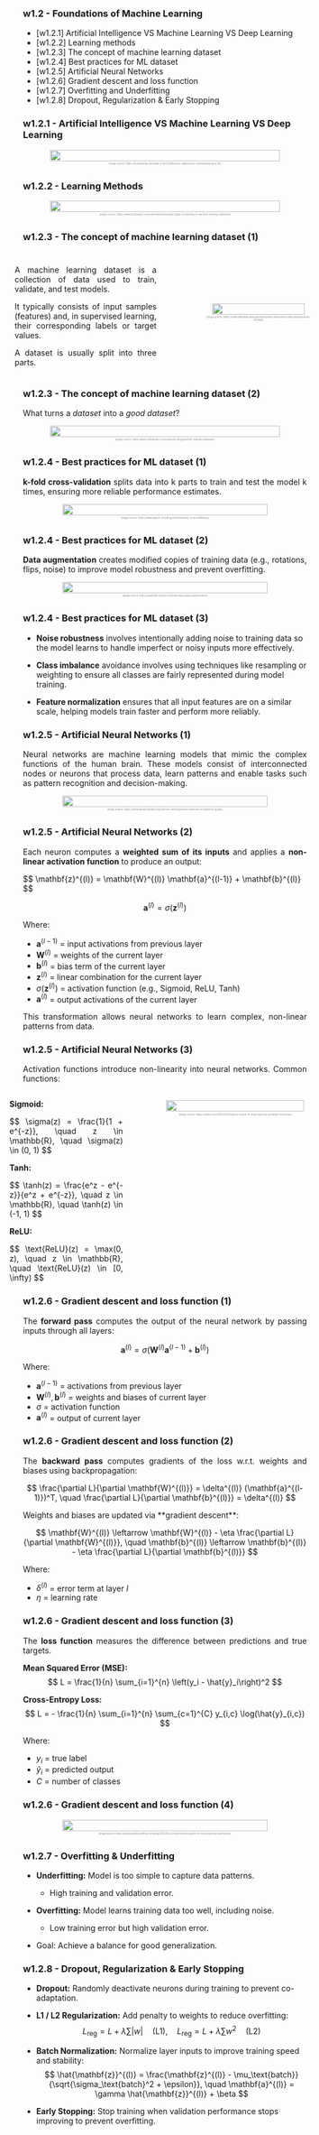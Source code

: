 <!-- .slide: data-background="#ffffffff" -->

<section data-transition="none">

### w1.2 - Foundations of Machine Learning <!-- .element: class="r-fit-text" -->

- [w1.2.1] Artificial Intelligence VS Machine Learning VS Deep Learning
- [w1.2.2] Learning methods
- [w1.2.3] The concept of machine learning dataset
- [w1.2.4] Best practices for ML dataset
- [w1.2.5] Artificial Neural Networks
- [w1.2.6] Gradient descent and loss function
- [w1.2.7] Overfitting and Underfitting
- [w1.2.8] Dropout, Regularization & Early Stopping

</section>

<!-- ============================================================================ -->

<section data-transition="none">

### w1.2.1 - Artificial Intelligence VS Machine Learning VS Deep Learning <!-- .element: class="r-fit-text" -->
  
  <div style="
    display: flex; 
    align-items: center; 
    justify-content: center; 
    gap: 5rem;
  ">
    <div style="flex: 0 0 100%; text-align: center;">
      <img 
        src="https://studyopedia.com/wp-content/uploads/2022/12/Data-Science-VS-Machine-Learning-VS-Artificial-Intelligence-vs-Deep-Learning-Studyopedia-1024x432.png" 
        style="width: 90%; border-radius: 10px;">
      <p style="font-size: 0.3em; color: #888; margin-top: 0.5em;">
        (image source: https://studyopedia.com/data-science/difference-datascience-machinelearing-ai-dl/)
      </p>
    </div>
  </div>
</section>

<!-- ============================================================================ -->

<section data-transition="none">

### w1.2.2 - Learning Methods <!-- .element: class="r-fit-text" -->
  
  <div style="
    display: flex; 
    align-items: center; 
    justify-content: center; 
    gap: 5rem;
  ">
    <div style="flex: 0 0 100%; text-align: center;">
      <img 
        src="https://www.techtarget.com/rms/onlineImages/enterpriseai-machine_learning_models_cheat_sheet-f.png" 
        style="width: 90%; border-radius: 10px;">
      <p style="font-size: 0.3em; color: #888; margin-top: 0.5em;">
        (image source: https://www.techtarget.com/searchenterpriseai/tip/Types-of-learning-in-machine-learning-explained)
      </p>
    </div>
  </div>
</section>

<!-- ============================================================================ -->

<section data-transition="none">

### w1.2.3 - The concept of machine learning dataset (1) <!-- .element: class="r-fit-text" -->

  <div style="
    display: flex; 
    align-items: center; 
    justify-content: center; 
    gap: 5rem;
  ">
    <div style="flex: 0 0 60%; max-width: 50%;text-align: justify;">
      <h3 class="r-fit-text"></h3>
        <p>A machine learning dataset is a collection of data used to train, validate, and test models.</p> 
        <p>It typically consists of input samples (features) and, in supervised learning, their corresponding labels or target values.</p> 
        <p>A dataset is usually split into three parts.</p>
    </div>
    <div style="flex: 0 0 40%; text-align: center;">
      <img 
        src="https://cdn.clickworker.com/wp-content/uploads/2022/07/datesetsplit.png" 
        style="width: 90%; border-radius: 10px;">
      <p style="font-size: 0.3em; color: #888; margin-top: 0.5em;">
        (image source: https://www.earthdata.nasa.gov/learn/earth-observation-data-basics/remote-sensing)
      </p>
    </div>
  </div>
</section>

<!-- ============================================================================ -->

<section data-transition="none">

### w1.2.3 - The concept of machine learning dataset (2) <!-- .element: class="r-fit-text" -->

<p style="text-align: justify;">
What turns a <em>dataset</em> into a <em>good dataset</em>?
<p>
  <div style="
    display: flex; 
    align-items: center; 
    justify-content: center; 
    gap: 5rem;
  ">
    <div style="flex: 0 0 100%; text-align: center;">
      <img 
        src="https://cdn.clickworker.com/wp-content/uploads/2022/07/gooddataset-1.png" 
        style="width: 90%; border-radius: 10px;">
      <p style="font-size: 0.3em; color: #888; margin-top: 0.5em;">
        (image source: https://www.clickworker.com/customer-blog/machine-learning-datasets/)
      </p>
    </div>
  </div>
</section>

<!-- ============================================================================ -->

<section data-transition="none">

### w1.2.4 - Best practices for ML dataset (1) <!-- .element: class="r-fit-text" -->

<p style="text-align: justify;">
<strong>k-fold cross-validation</strong> splits data into k parts to train and test the model k times, ensuring more reliable performance estimates.
<p>

  <div style="
    display: flex; 
    align-items: center; 
    justify-content: center; 
    gap: 5rem;
  ">
    <div style="flex: 0 0 100%; text-align: center;">
      <img 
        src="https://www.aptech.com/wp-content/uploads/2023/05/Blank-diagram-2-1.jpg" 
        style="width: 85%; border-radius: 10px;">
      <p style="font-size: 0.3em; color: #888; margin-top: 0.5em;">
        (image source: https://www.aptech.com/blog/understanding-cross-validation/)
      </p>
    </div>
  </div>
</section>

<!-- ============================================================================ -->

<section data-transition="none">

### w1.2.4 - Best practices for ML dataset (2) <!-- .element: class="r-fit-text" -->

<p style="text-align: justify;">
<strong>Data augmentation</strong> creates modified copies of training data (e.g., rotations, flips, noise) to improve model robustness and prevent overfitting.
</p>
  <div style="
    display: flex; 
    align-items: center; 
    justify-content: center; 
    gap: 5rem;
  ">
    <div style="flex: 0 0 100%; text-align: center;">
      <img 
        src="https://www.ibm.com/content/dam/connectedassets-adobe-cms/worldwide-content/creative-assets/s-migr/ul/g/ea/ee/data-augmentation-image-augment.png" 
        style="width: 85%; border-radius: 10px;">
      <p style="font-size: 0.3em; color: #888; margin-top: 0.5em;">
        (image source: https://www.ibm.com/en-en/think/topics/data-augmentation)
      </p>
    </div>
  </div>
</section>

<!-- ============================================================================ -->

<section data-transition="none">

### w1.2.4 - Best practices for ML dataset (3) <!-- .element: class="r-fit-text" -->

- **Noise robustness** involves intentionally adding noise to training data so the model learns to handle imperfect or noisy inputs more effectively.

- **Class imbalance** avoidance involves using techniques like resampling or weighting to ensure all classes are fairly represented during model training.

- **Feature normalization** ensures that all input features are on a similar scale, helping models train faster and perform more reliably.

</section>

<!-- ============================================================================ -->

<section data-transition="none">

### w1.2.5 - Artificial Neural Networks (1) <!-- .element: class="r-fit-text" -->

<p style="text-align: justify;">
Neural networks are machine learning models that mimic the complex functions of the human brain. These models consist of interconnected nodes or neurons that process data, learn patterns and enable tasks such as pattern recognition and decision-making.
</p>
  <div style="
    display: flex; 
    align-items: center; 
    justify-content: center; 
    gap: 5rem;
  ">
    <div style="flex: 0 0 100%; text-align: center;">
      <img 
        src="https://media.geeksforgeeks.org/wp-content/uploads/20241106171024318092/Artificial-Neural-Networks.webp" 
        style="width: 85%; border-radius: 10px;">
      <p style="font-size: 0.3em; color: #888; margin-top: 0.5em;">
        (image source: https://www.geeksforgeeks.org/machine-learning/neural-networks-a-beginners-guide/)
      </p>
    </div>
  </div>
</section>

<!-- ============================================================================ -->

<section data-transition="none">

### w1.2.5 - Artificial Neural Networks (2) <!-- .element: class="r-fit-text" -->

<p style="text-align: justify;">
Each neuron computes a <strong>weighted sum of its inputs</strong> and applies a <strong>non-linear activation function</strong> to produce an output:
</p>
$$
\mathbf{z}^{(l)} = \mathbf{W}^{(l)} \mathbf{a}^{(l-1)} + \mathbf{b}^{(l)}
$$

$$
\mathbf{a}^{(l)} = \sigma(\mathbf{z}^{(l)})
$$

Where:  
- $\mathbf{a}^{(l-1)}$ = input activations from previous layer  
- $\mathbf{W}^{(l)}$ = weights of the current layer  
- $\mathbf{b}^{(l)}$ = bias term of the current layer  
- $\mathbf{z}^{(l)}$ = linear combination for the current layer  
- $\sigma(\mathbf{z}^{(l)})$ = activation function (e.g., Sigmoid, ReLU, Tanh)  
- $\mathbf{a}^{(l)}$ = output activations of the current layer  

<p style="text-align: justify;">
This transformation allows neural networks to learn complex, non-linear patterns from data.
</p>
</section>

<!-- ============================================================================ -->

<section data-transition="none">

### w1.2.5 - Artificial Neural Networks (3) <!-- .element: class="r-fit-text" -->

<p style="text-align: justify;">
Activation functions introduce non-linearity into neural networks. Common functions:
</p>

<div style="
    display: flex; 
    align-items: flex-start; 
    justify-content: center; 
    gap: 3rem;
">
    <div style="flex: 0 0 40%; text-align: justify;">
        <p><strong>Sigmoid:</strong></p>
        $$
        \sigma(z) = \frac{1}{1 + e^{-z}}, \quad z \in \mathbb{R}, \quad \sigma(z) \in (0, 1)
        $$
        <p><strong>Tanh:</strong></p>
        $$
        \tanh(z) = \frac{e^z - e^{-z}}{e^z + e^{-z}}, \quad z \in \mathbb{R}, \quad \tanh(z) \in (-1, 1)
        $$
        <p><strong>ReLU:</strong></p>
        $$
        \text{ReLU}(z) = \max(0, z), \quad z \in \mathbb{R}, \quad \text{ReLU}(z) \in [0, \infty)
        $$
    </div>
    <div style="flex: 0 0 60%; text-align: center;">
        <img 
            src="https://i0.wp.com/sefiks.com/wp-content/uploads/2020/02/sample-activation-functions-square.png?fit=1372%2C1080&ssl=1" 
            style="width: 90%; border-radius: 10px; margin-top: 1rem;">
        <p style="font-size: 0.3em; color: #888; margin-top: 0.5em;">
            (image source: https://sefiks.com/2020/02/02/dance-moves-of-deep-learning-activation-functions/)
        </p>
    </div>
</div>

</section>

<!-- ============================================================================ -->

<section data-transition="none">

### w1.2.6 - Gradient descent and loss function (1) <!-- .element: class="r-fit-text" -->

<p style="text-align: justify;">
The <strong>forward pass</strong> computes the output of the neural network by passing inputs through all layers:
</p>

$$
\mathbf{a}^{(l)} = \sigma\left(\mathbf{W}^{(l)} \mathbf{a}^{(l-1)} + \mathbf{b}^{(l)}\right)
$$

Where:  
- $\mathbf{a}^{(l-1)}$ = activations from previous layer  
- $\mathbf{W}^{(l)}, \mathbf{b}^{(l)}$ = weights and biases of current layer  
- $\sigma$ = activation function  
- $\mathbf{a}^{(l)}$ = output of current layer  

</section>

<!-- ============================================================================ -->

<section data-transition="none">

### w1.2.6 - Gradient descent and loss function (2) <!-- .element: class="r-fit-text" -->

<p style="text-align: justify;">
The <strong>backward pass</strong> computes gradients of the loss w.r.t. weights and biases using backpropagation:
</p>

$$
\frac{\partial L}{\partial \mathbf{W}^{(l)}} = \delta^{(l)} (\mathbf{a}^{(l-1)})^T, \quad
\frac{\partial L}{\partial \mathbf{b}^{(l)}} = \delta^{(l)}
$$

<p style="text-align: justify;">
Weights and biases are updated via **gradient descent**:
</p>

$$
\mathbf{W}^{(l)} \leftarrow \mathbf{W}^{(l)} - \eta \frac{\partial L}{\partial \mathbf{W}^{(l)}}, \quad
\mathbf{b}^{(l)} \leftarrow \mathbf{b}^{(l)} - \eta \frac{\partial L}{\partial \mathbf{b}^{(l)}}
$$

Where:  
- $\delta^{(l)}$ = error term at layer $l$  
- $\eta$ = learning rate  

</section>

<!-- ============================================================================ -->

<section data-transition="none">

### w1.2.6 - Gradient descent and loss function (3) <!-- .element: class="r-fit-text" -->

<p style="text-align: justify;">
The <strong>loss function</strong> measures the difference between predictions and true targets.
</p>

**Mean Squared Error (MSE):**  
$$
L = \frac{1}{n} \sum_{i=1}^{n} \left(y_i - \hat{y}_i\right)^2
$$

**Cross-Entropy Loss:**  
$$
L = - \frac{1}{n} \sum_{i=1}^{n} \sum_{c=1}^{C} y_{i,c} \log(\hat{y}_{i,c})
$$

Where:  
- $y_i$ = true label  
- $\hat{y}_i$ = predicted output  
- $C$ = number of classes  

</section>

<!-- ============================================================================ -->

<section data-transition="none">

### w1.2.6 - Gradient descent and loss function (4) <!-- .element: class="r-fit-text" -->

  <div style="
    display: flex; 
    align-items: center; 
    justify-content: center; 
    gap: 5rem;
  ">
    <div style="flex: 0 0 100%; text-align: center;">
      <img 
        src="https://editor.analyticsvidhya.com/uploads/121381obtV.gif" 
        style="width: 85%; border-radius: 10px;">
      <p style="font-size: 0.3em; color: #888; margin-top: 0.5em;">
        (image source: https://www.analyticsvidhya.com/blog/2021/10/a-comprehensive-guide-on-deep-learning-optimizers/)
      </p>
    </div>
  </div>

</section>

<!-- ============================================================================ -->

<section data-transition="none">

### w1.2.7 - Overfitting & Underfitting <!-- .element: class="r-fit-text" -->

- **Underfitting:** Model is too simple to capture data patterns.  
  - High training and validation error.  

- **Overfitting:** Model learns training data too well, including noise.  
  - Low training error but high validation error.  

- Goal: Achieve a balance for good generalization.

</section>


<!-- ============================================================================ -->

<section data-transition="none">

### w1.2.8 - Dropout, Regularization & Early Stopping <!-- .element: class="r-fit-text" -->

- **Dropout:** Randomly deactivate neurons during training to prevent co-adaptation.  

- **L1 / L2 Regularization:** Add penalty to weights to reduce overfitting:  
  $$
  L_\text{reg} = L + \lambda \sum |w| \quad \text{(L1)}, \quad
  L_\text{reg} = L + \lambda \sum w^2 \quad \text{(L2)}
  $$

- **Batch Normalization:** Normalize layer inputs to improve training speed and stability:  
  $$
  \hat{\mathbf{z}}^{(l)} = \frac{\mathbf{z}^{(l)} - \mu_\text{batch}}{\sqrt{\sigma_\text{batch}^2 + \epsilon}}, \quad
  \mathbf{a}^{(l)} = \gamma \hat{\mathbf{z}}^{(l)} + \beta
  $$

- **Early Stopping:** Stop training when validation performance stops improving to prevent overfitting.  

</section>
